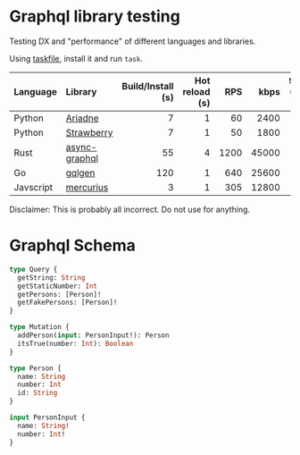 # Graphql library testing

Testing DX and "performance" of different languages and libraries.

Using [taskfile](https://taskfile.dev), install it and run `task`.

| Language  | Library                                                         | Build/Install (s) | Hot reload (s) |  RPS |  kbps | 99% (ms) fake | 99% (ms) store |
| :-------- | :-------------------------------------------------------------- | ----------------: | -------------: | ---: | ----: | ------------: | -------------: |
| Python    | [Ariadne](https://ariadnegraphql.org/)                          |                 7 |              1 |   60 |  2400 |           190 |            285 |
| Python    | [Strawberry](https://strawberry.rocks/)                         |                 7 |              1 |   50 |  1800 |           340 |            340 |
| Rust      | [async-graphql](https://github.com/async-graphql/async-graphql) |                55 |              4 | 1200 | 45000 |             4 |             80 |
| Go        | [gqlgen](https://github.com/99designs/gqlgen)                   |               120 |              1 |  640 | 25600 |            42 |             34 |
| Javscript | [mercurius](https://mercurius.dev/#/)                           |                 3 |              1 |  305 | 12800 |            76 |             44 |

Disclaimer: This is probably all incorrect. Do not use for anything.

# Graphql Schema

```graphql
type Query {
  getString: String
  getStaticNumber: Int
  getPersons: [Person]!
  getFakePersons: [Person]!
}

type Mutation {
  addPerson(input: PersonInput!): Person
  itsTrue(number: Int): Boolean
}

type Person {
  name: String
  number: Int
  id: String
}

input PersonInput {
  name: String!
  number: Int!
}
```

